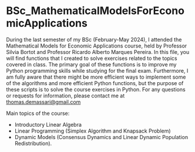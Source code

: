 # BSc_MathematicalModelsForEconomicApplications
During the last semester of my BSc (February-May 2024), I attended the Mathematical Models for Economic Applications course, held by Professor Silvia Bortot and Professor Ricardo Alberto Marques Pereira. In this file, you will find functions that I created to solve exercises related to the topics covered in class. The primary goal of these functions is to improve my Python programming skills while studying for the final exam. Furthermore, I am fully aware that there might be more efficient ways to implement some of the algorithms and more efficient Python functions, but the purpose of these scripts is to solve the course exercises in Python. For any questions or requests for information, please contact me at thomas.demassari@gmail.com   

Main topics of the course:      
- Introductory Linear Algebra           
- Linear Programming (Simplex Algorithm and Knapsack Problem)       
- Dynamic Models (Consensus Dynamics and Linear Dynamic Population Redistribution).

